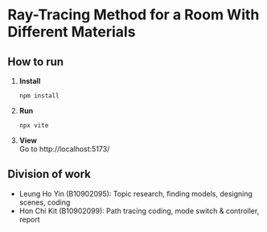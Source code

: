# Ray-Tracing Method for a Room With Different Materials

## How to run

1. **Install**

    ```
    npm install
    ```

2. **Run**
    ```
    npx vite
    ```
3. **View**  
   Go to http://localhost:5173/

## Division of work

-   Leung Ho Yin (B10902095): Topic research, finding models, designing scenes, coding
-   Hon Chi Kit (B10902099): Path tracing coding, mode switch & controller, report
